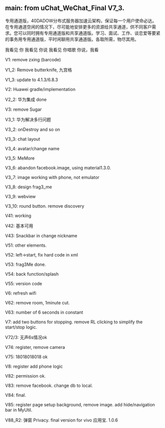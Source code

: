 ## main:  from uChat_WeChat_Final V7_3.

专用通道版，40DADOW分布式服务器加速云架构，保证每一个用户使命必达。在专用通道空闲的情况下，尽可能地安排更多的资源给共享通道，供不同客户需求。您可以同时拥有专用通道版和共享通道版。学习、面试、工作、谈恋爱等要紧的事务用专用通道版，平时闲聊用共享通道版。各取所需，物尽其用。

我看见 你 我看见 你说 我看见 你唱歌 你说，我看

V1: remove zxing (barcode)

V1_2: Remove butterknife, 九宫格

V1_3: update to 4.1.3/6.8.3

V2: Huawei gradle/implementation

V2_2: 华为集成 done

V3: remove Sugar

V3_1: 华为解决多行问题

V3_2: onDestroy and so on

V3_3: chat layout

V3_4: avatar/change name

V3_5: MeMore

V3_6: abandon facebook.image, using material1.3.0.

V3_7: image working with phone, not emulator

V3_8: design frag3_me

V3_9: webview

V3_10: round button. remove discovery

V41: working

V42: 基本可用

V43: Snackbar in change nickname

V51: other elements.

V52: left->start, fix hard code in xml

V53: frag3Me done.

V54: back function/splash

V55: version code

V6: refresh wifi

V62: remove room, 1minute cut.

V63: number of 6 seconds in constant

V7: add two buttons for stopping. remove RL clicking to simplify the start/stop logic.

V72/3: 无声6s情况ok

V74: register, remove camera

V75: 18018018018 ok

V8: register add phone logic

V82: permission ok.

V83: remove facebook. change db to local.

V84: final.

V85: register page setup background, remove image. add hide/navigation bar in MyUtil.

V88_R2: 弹窗 Privacy. final version for vivo 应用宝. 1.0.6